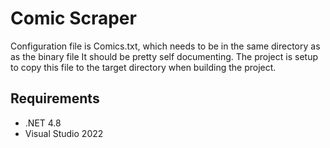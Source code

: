 # Comic Scraper

Configuration file is Comics.txt, which needs to be in the same directory as as the binary file
It should be pretty self documenting. The project is setup to copy this file to the target directory when building the project.

## Requirements
* .NET 4.8
* Visual Studio 2022